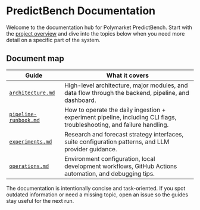 # PredictBench Documentation

Welcome to the documentation hub for Polymarket PredictBench. Start with the
[project overview](../README.md) and dive into the topics below when you need
more detail on a specific part of the system.

## Document map

| Guide | What it covers |
| --- | --- |
| [`architecture.md`](architecture.md) | High-level architecture, major modules, and data flow through the backend, pipeline, and dashboard. |
| [`pipeline-runbook.md`](pipeline-runbook.md) | How to operate the daily ingestion + experiment pipeline, including CLI flags, troubleshooting, and failure handling. |
| [`experiments.md`](experiments.md) | Research and forecast strategy interfaces, suite configuration patterns, and LLM provider guidance. |
| [`operations.md`](operations.md) | Environment configuration, local development workflows, GitHub Actions automation, and debugging tips. |

The documentation is intentionally concise and task-oriented. If you spot
outdated information or need a missing topic, open an issue so the guides stay
useful for the next run.
